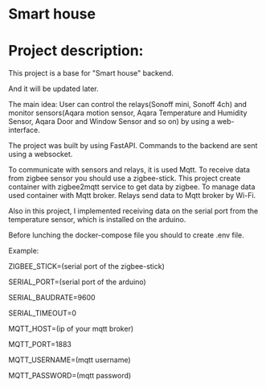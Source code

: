 # Smart house

# Project description:

This project is a base for "Smart house" backend. 

And it will be updated later. 

The main idea:
User can control the relays(Sonoff mini, Sonoff 4ch) and monitor sensors(Aqara motion sensor, Aqara Temperature and Humidity Sensor,
Aqara Door and Window Sensor and so on) by using a web-interface.

The project was built by using FastAPI. Commands to the backend are sent using a websocket. 

To communicate with sensors and relays, it is used Mqtt. To receive data from zigbee sensor you should use a zigbee-stick.
This project create container with zigbee2mqtt service to get data by zigbee. To manage data used container with Mqtt broker. 
Relays send data to Mqtt broker by Wi-Fi. 

Also in this project, I implemented receiving data on the serial port from the temperature sensor, which is installed on the arduino.

Before lunching the docker-compose file you should to create .env file. 

Example:

ZIGBEE_STICK=(serial port of the zigbee-stick)

SERIAL_PORT=(serial port of the arduino)

SERIAL_BAUDRATE=9600

SERIAL_TIMEOUT=0

MQTT_HOST=(ip of your mqtt broker)

MQTT_PORT=1883

MQTT_USERNAME=(mqtt username)

MQTT_PASSWORD=(mqtt password)


